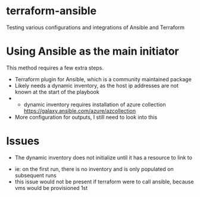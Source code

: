 # terraform-ansible
Testing various configurations and integrations of Ansible and Terraform

# Using Ansible as the main initiator
This method requires a few extra steps.
* Terraform plugin for Ansible, which is a community maintained package
* Likely needs a dynamic inventory, as the host ip addresses are not known at the start of the playbook
* - dynamic inventory requires installation of azure collection https://galaxy.ansible.com/azure/azcollection
* More configuration for outputs, I still need to look into this

# Issues
* The dynamic inventory does not initialize until it has a resource to link to
- ie: on the first run, there is no inventory and is only populated on subsequent runs
- this issue would not be present if terraform were to call ansible, because vms would be provisioned 1st
